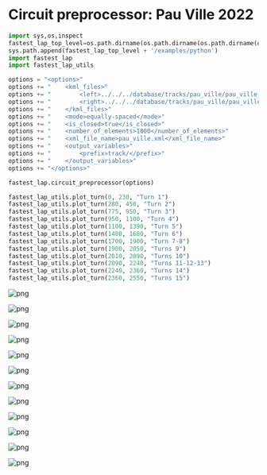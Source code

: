 # Circuit preprocessor: Pau Ville 2022


```python
import sys,os,inspect
fastest_lap_top_level=os.path.dirname(os.path.dirname(os.path.dirname(os.path.dirname(os.path.abspath(inspect.getfile(inspect.currentframe()))))))
sys.path.append(fastest_lap_top_level + '/examples/python')
import fastest_lap
import fastest_lap_utils
```


```python
options = "<options>"
options += "    <kml_files>"
options += "        <left>../../../database/tracks/pau_ville/pau_ville_left.kml</left>"
options += "        <right>../../../database/tracks/pau_ville/pau_ville_right.kml</right>"
options += "    </kml_files>"
options += "    <mode>equally-spaced</mode>"
options += "    <is_closed>true</is_closed>"
options += "    <number_of_elements>1000</number_of_elements>"
options += "    <xml_file_name>pau_ville.xml</xml_file_name>"
options += "    <output_variables>"
options += "        <prefix>track/</prefix>"
options += "    </output_variables>"
options += "</options>"

fastest_lap.circuit_preprocessor(options)
```


```python
fastest_lap_utils.plot_turn(0, 230, "Turn 1")
fastest_lap_utils.plot_turn(280, 450, "Turn 2")
fastest_lap_utils.plot_turn(775, 950, "Turn 3")
fastest_lap_utils.plot_turn(950, 1100, "Turn 4")
fastest_lap_utils.plot_turn(1100, 1390, "Turn 5")
fastest_lap_utils.plot_turn(1400, 1680, "Turn 6")
fastest_lap_utils.plot_turn(1700, 1900, "Turn 7-8")
fastest_lap_utils.plot_turn(1900, 2050, "Turns 9")
fastest_lap_utils.plot_turn(2010, 2090, "Turns 10")
fastest_lap_utils.plot_turn(2090, 2240, "Turns 11-12-13")
fastest_lap_utils.plot_turn(2240, 2360, "Turns 14")
fastest_lap_utils.plot_turn(2360, 2550, "Turns 15")
```


    
![png](pau_ville_files/pau_ville_3_0.png)
    



    
![png](pau_ville_files/pau_ville_3_1.png)
    



    
![png](pau_ville_files/pau_ville_3_2.png)
    



    
![png](pau_ville_files/pau_ville_3_3.png)
    



    
![png](pau_ville_files/pau_ville_3_4.png)
    



    
![png](pau_ville_files/pau_ville_3_5.png)
    



    
![png](pau_ville_files/pau_ville_3_6.png)
    



    
![png](pau_ville_files/pau_ville_3_7.png)
    



    
![png](pau_ville_files/pau_ville_3_8.png)
    



    
![png](pau_ville_files/pau_ville_3_9.png)
    



    
![png](pau_ville_files/pau_ville_3_10.png)
    



    
![png](pau_ville_files/pau_ville_3_11.png)
    

